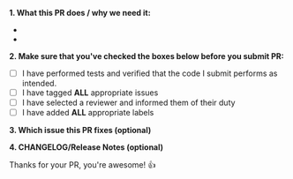 **1. What this PR does / why we need it:**

-
-

**2. Make sure that you've checked the boxes below before you submit PR:**

- [ ] I have performed tests and verified that the code I submit performs as intended.
- [ ] I have tagged **ALL** appropriate issues
- [ ] I have selected a reviewer and informed them of their duty
- [ ] I have added **ALL** appropriate labels

**3. Which issue this PR fixes (optional)**


**4. CHANGELOG/Release Notes (optional)**


Thanks for your PR, you're awesome! :+1:
